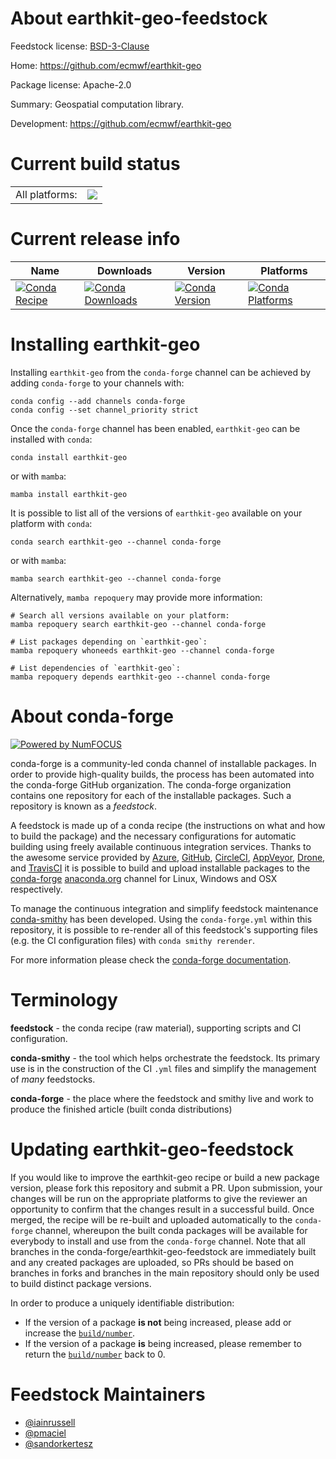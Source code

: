 About earthkit-geo-feedstock
============================

Feedstock license: [BSD-3-Clause](https://github.com/conda-forge/earthkit-geo-feedstock/blob/main/LICENSE.txt)

Home: https://github.com/ecmwf/earthkit-geo

Package license: Apache-2.0

Summary: Geospatial computation library.

Development: https://github.com/ecmwf/earthkit-geo

Current build status
====================


<table><tr><td>All platforms:</td>
    <td>
      <a href="https://dev.azure.com/conda-forge/feedstock-builds/_build/latest?definitionId=21860&branchName=main">
        <img src="https://dev.azure.com/conda-forge/feedstock-builds/_apis/build/status/earthkit-geo-feedstock?branchName=main">
      </a>
    </td>
  </tr>
</table>

Current release info
====================

| Name | Downloads | Version | Platforms |
| --- | --- | --- | --- |
| [![Conda Recipe](https://img.shields.io/badge/recipe-earthkit--geo-green.svg)](https://anaconda.org/conda-forge/earthkit-geo) | [![Conda Downloads](https://img.shields.io/conda/dn/conda-forge/earthkit-geo.svg)](https://anaconda.org/conda-forge/earthkit-geo) | [![Conda Version](https://img.shields.io/conda/vn/conda-forge/earthkit-geo.svg)](https://anaconda.org/conda-forge/earthkit-geo) | [![Conda Platforms](https://img.shields.io/conda/pn/conda-forge/earthkit-geo.svg)](https://anaconda.org/conda-forge/earthkit-geo) |

Installing earthkit-geo
=======================

Installing `earthkit-geo` from the `conda-forge` channel can be achieved by adding `conda-forge` to your channels with:

```
conda config --add channels conda-forge
conda config --set channel_priority strict
```

Once the `conda-forge` channel has been enabled, `earthkit-geo` can be installed with `conda`:

```
conda install earthkit-geo
```

or with `mamba`:

```
mamba install earthkit-geo
```

It is possible to list all of the versions of `earthkit-geo` available on your platform with `conda`:

```
conda search earthkit-geo --channel conda-forge
```

or with `mamba`:

```
mamba search earthkit-geo --channel conda-forge
```

Alternatively, `mamba repoquery` may provide more information:

```
# Search all versions available on your platform:
mamba repoquery search earthkit-geo --channel conda-forge

# List packages depending on `earthkit-geo`:
mamba repoquery whoneeds earthkit-geo --channel conda-forge

# List dependencies of `earthkit-geo`:
mamba repoquery depends earthkit-geo --channel conda-forge
```


About conda-forge
=================

[![Powered by
NumFOCUS](https://img.shields.io/badge/powered%20by-NumFOCUS-orange.svg?style=flat&colorA=E1523D&colorB=007D8A)](https://numfocus.org)

conda-forge is a community-led conda channel of installable packages.
In order to provide high-quality builds, the process has been automated into the
conda-forge GitHub organization. The conda-forge organization contains one repository
for each of the installable packages. Such a repository is known as a *feedstock*.

A feedstock is made up of a conda recipe (the instructions on what and how to build
the package) and the necessary configurations for automatic building using freely
available continuous integration services. Thanks to the awesome service provided by
[Azure](https://azure.microsoft.com/en-us/services/devops/), [GitHub](https://github.com/),
[CircleCI](https://circleci.com/), [AppVeyor](https://www.appveyor.com/),
[Drone](https://cloud.drone.io/welcome), and [TravisCI](https://travis-ci.com/)
it is possible to build and upload installable packages to the
[conda-forge](https://anaconda.org/conda-forge) [anaconda.org](https://anaconda.org/)
channel for Linux, Windows and OSX respectively.

To manage the continuous integration and simplify feedstock maintenance
[conda-smithy](https://github.com/conda-forge/conda-smithy) has been developed.
Using the ``conda-forge.yml`` within this repository, it is possible to re-render all of
this feedstock's supporting files (e.g. the CI configuration files) with ``conda smithy rerender``.

For more information please check the [conda-forge documentation](https://conda-forge.org/docs/).

Terminology
===========

**feedstock** - the conda recipe (raw material), supporting scripts and CI configuration.

**conda-smithy** - the tool which helps orchestrate the feedstock.
                   Its primary use is in the construction of the CI ``.yml`` files
                   and simplify the management of *many* feedstocks.

**conda-forge** - the place where the feedstock and smithy live and work to
                  produce the finished article (built conda distributions)


Updating earthkit-geo-feedstock
===============================

If you would like to improve the earthkit-geo recipe or build a new
package version, please fork this repository and submit a PR. Upon submission,
your changes will be run on the appropriate platforms to give the reviewer an
opportunity to confirm that the changes result in a successful build. Once
merged, the recipe will be re-built and uploaded automatically to the
`conda-forge` channel, whereupon the built conda packages will be available for
everybody to install and use from the `conda-forge` channel.
Note that all branches in the conda-forge/earthkit-geo-feedstock are
immediately built and any created packages are uploaded, so PRs should be based
on branches in forks and branches in the main repository should only be used to
build distinct package versions.

In order to produce a uniquely identifiable distribution:
 * If the version of a package **is not** being increased, please add or increase
   the [``build/number``](https://docs.conda.io/projects/conda-build/en/latest/resources/define-metadata.html#build-number-and-string).
 * If the version of a package **is** being increased, please remember to return
   the [``build/number``](https://docs.conda.io/projects/conda-build/en/latest/resources/define-metadata.html#build-number-and-string)
   back to 0.

Feedstock Maintainers
=====================

* [@iainrussell](https://github.com/iainrussell/)
* [@pmaciel](https://github.com/pmaciel/)
* [@sandorkertesz](https://github.com/sandorkertesz/)

